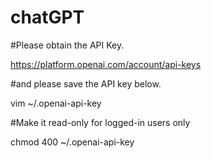 # chatGPT

#Please obtain the API Key.

https://platform.openai.com/account/api-keys

#and please save the API key below.

vim ~/.openai-api-key

#Make it read-only for logged-in users only

chmod 400 ~/.openai-api-key
